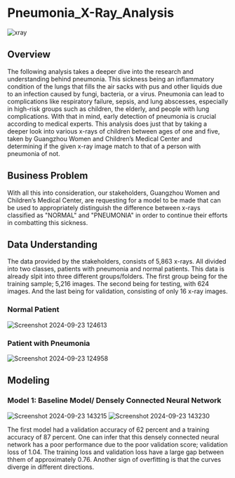 # Pneumonia_X-Ray_Analysis
![xray](https://github.com/user-attachments/assets/0d410063-3f9a-41b6-aa96-32d5c1e8d916)
## Overview
The following analysis takes a deeper dive into the research and understanding behind pneumonia. This sickness being an inflammatory condition of the lungs that fills the air sacks with pus and other liquids due to an infection caused by fungi, bacteria, or a virus. Pneumonia can lead to complications like respiratory failure, sepsis, and lung abscesses, especially in high-risk groups such as children, the elderly, and people with lung complications. With that in mind, early detection of pneumonia is crucial according to medical experts. This analysis does just that by taking a deeper look into various x-rays of children between ages of one and five, taken by Guangzhou Women and Children’s Medical Center and determining if the given x-ray image match to that of a person with pneumonia of not.
## Business Problem
With all this into consideration, our stakeholders, Guangzhou Women and Children’s Medical Center, are requesting for a model to be made that can be used to appropriately distinguish the difference between x-rays classified as "NORMAL" and "PNEUMONIA" in order to continue their efforts in combatting this sickness.
## Data Understanding
The data provided by the stakeholders, consists of 5,863 x-rays. All divided into two classes, patients with pneumonia and normal patients. This data is already slpit into three different groups/folders. The first group being for the training sample; 5,216 images. The second being for testing, with 624 images. And the last being for validation, consisting of only 16 x-ray images.
### Normal Patient
![Screenshot 2024-09-23 124613](https://github.com/user-attachments/assets/043d171f-0460-4302-a9a3-1aad4064a3c0)
### Patient with Pneumonia
![Screenshot 2024-09-23 124958](https://github.com/user-attachments/assets/3275e957-a3e4-4933-935e-c5dfdd54b769)
## Modeling
### Model 1: Baseline Model/ Densely Connected Neural Network
![Screenshot 2024-09-23 143215](https://github.com/user-attachments/assets/452fc4d2-0e7f-4d8e-90e2-5a97011c16e1)
![Screenshot 2024-09-23 143230](https://github.com/user-attachments/assets/8598d07d-694d-478d-9130-5715e98e1c6b)

The first model had a validation accuracy of 62 percent and a training accuracy of 87 percent. One can infer that this densely connected neural network has a poor performance due to the poor validation score; validation loss of 1.04. The training loss and validation loss have a large gap between thhem of approximately 0.76. Another sign of overfitting is that the curves diverge in different directions.
